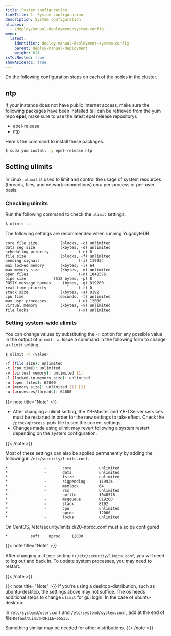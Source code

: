 ```yaml
---
title: System configuration
linkTitle: 1. System configuration
description: System configuration
aliases:
  - /deploy/manual-deployment/system-config
menu:
  latest:
    identifier: deploy-manual-deployment-system-config
    parent: deploy-manual-deployment
    weight: 611
isTocNested: true
showAsideToc: true
---
```


Do the following configuration steps on each of the nodes in the cluster.

## ntp

 If your instance does not have public Internet access, make sure the following packages have been installed (all can be retrieved from the yum repo **epel**, make sure to use the latest epel release repository):

- epel-release
- ntp

Here's the command to install these packages.

```sh
$ sudo yum install -y epel-release ntp
```

## Setting ulimits

In Linux, `ulimit` is used to limit and control the usage of system resources (threads, files, and network connections) on a per-process or per-user basis.

### Checking ulimits

Run the following command to check the `ulimit` settings.

```sh
$ ulimit -a
```

The following settings are recommended when running YugabyteDB.

```
core file size          (blocks, -c) unlimited
data seg size           (kbytes, -d) unlimited
scheduling priority             (-e) 0
file size               (blocks, -f) unlimited
pending signals                 (-i) 119934
max locked memory       (kbytes, -l) 64
max memory size         (kbytes, -m) unlimited
open files                      (-n) 1048576
pipe size            (512 bytes, -p) 8
POSIX message queues     (bytes, -q) 819200
real-time priority              (-r) 0
stack size              (kbytes, -s) 8192
cpu time               (seconds, -t) unlimited
max user processes              (-u) 12000
virtual memory          (kbytes, -v) unlimited
file locks                      (-x) unlimited
```

### Setting system-wide ulimits

You can change values by substituting the `-n` option for any possible value in the output of `ulimit -a`. Issue a command in the following form to change a `ulimit` setting.

```sh
$ ulimit -n <value>
```

```sh
-f (file size): unlimited
-t (cpu time): unlimited
-v (virtual memory): unlimited [1]
-l (locked-in-memory size): unlimited
-n (open files): 64000
-m (memory size): unlimited [1] [2]
-u (processes/threads): 64000
```

{{< note title="Note" >}}

- After changing a ulimit setting, the YB-Master and YB-TServer services must be restarted in order for the new settings to take effect. Check the `/proc/<process pid>` file to see the current settings.
- Changes made using ulimit may revert following a system restart depending on the system configuration.

{{< /note >}}

Most of these settings can also be applied permanently by adding the following in `/etc/security/limits.conf`.

```
*                -       core            unlimited
*                -       data            unlimited
*                -       fsize           unlimited
*                -       sigpending      119934
*                -       memlock         64
*                -       rss             unlimited
*                -       nofile          1048576
*                -       msgqueue        819200
*                -       stack           8192
*                -       cpu             unlimited
*                -       nproc           12000
*                -       locks           unlimited
```

On CentOS, /etc/security/limits.d/20-nproc.conf must also be configured

```
*          soft    nproc     12000
```

{{< note title="Note" >}}

After changing a `ulimit` setting in `/etc/security/limits.conf`, you will need to log out and back in. To update system processes, you may need to restart.

{{< /note >}}

{{< note title="Note" >}}
If you're using a desktop-distribution, such as ubuntu-desktop, the settings above may not suffice.
The os needs additional steps to change `ulimit` for gui login. In the case of ubuntu-desktop:

In `/etc/systemd/user.conf` and `/etc/systemd/system.conf`, add at the end of file `DefaultLimitNOFILE=65535`.

Something similar may be needed for other distributions.
{{< /note >}}




